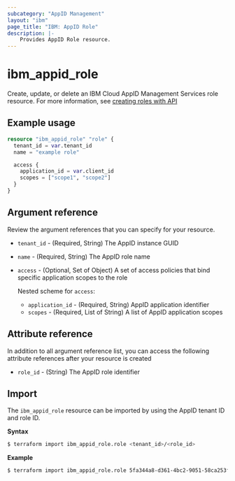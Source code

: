 ```yaml
---
subcategory: "AppID Management"
layout: "ibm"
page_title: "IBM: AppID Role"
description: |-
    Provides AppID Role resource.
---
```


# ibm_appid_role

Create, update, or delete an IBM Cloud AppID Management Services role resource. For more information, see [creating roles with API](https://cloud.ibm.com/docs/appid?topic=appid-access-control&interface=api#create-roles-api)

## Example usage

```terraform
resource "ibm_appid_role" "role" {
  tenant_id = var.tenant_id
  name = "example role"

  access {
    application_id = var.client_id
    scopes = ["scope1", "scope2"]
  }
}
```

## Argument reference
Review the argument references that you can specify for your resource.

- `tenant_id` - (Required, String) The AppID instance GUID
- `name` - (Required, String) The AppID role name
- `access` - (Optional, Set of Object) A set of access policies that bind specific application scopes to the role

  Nested scheme for `access`:
    - `application_id` - (Required, String) AppID application identifier
    - `scopes` - (Required, List of String) A list of AppID application scopes

## Attribute reference
In addition to all argument reference list, you can access the following attribute references after your resource is created

- `role_id` - (String) The AppID role identifier

## Import

The `ibm_appid_role` resource can be imported by using the AppID tenant ID and role ID.

**Syntax**

```bash
$ terraform import ibm_appid_role.role <tenant_id>/<role_id>
```
**Example**

```bash
$ terraform import ibm_appid_role.role 5fa344a8-d361-4bc2-9051-58ca253f4b2b/03cd638a-b35a-43f2-a58a-c2d3fe26aaea
```
